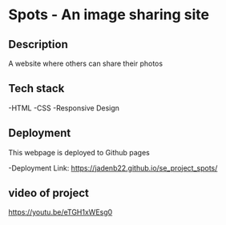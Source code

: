 # Spots - An image sharing site

## Description

A website where others can share their photos

## Tech stack

-HTML
-CSS
-Responsive Design

## Deployment

This webpage is deployed to Github pages

-Deployment Link: https://jadenb22.github.io/se_project_spots/

## video of project

https://youtu.be/eTGH1xWEsg0

